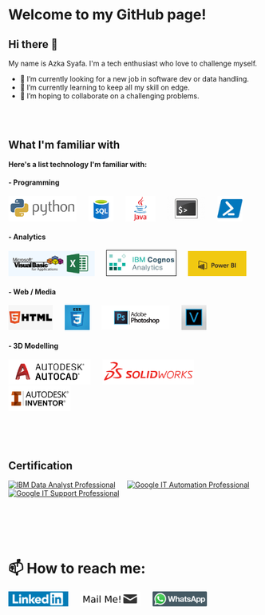 # Welcome to my GitHub page!

## Hi there 👋
My name is Azka Syafa. I'm a tech enthusiast who love to challenge myself.
- 🔭 I’m currently looking for a new job in software dev or data handling.
- 🌱 I’m currently learning to keep all my skill on edge.
- 👯 I’m hoping to collaborate on a challenging problems.

<br><br>

## What I'm familiar with
**Here's a list technology I'm familiar with:**

#### - Programming
<img src="/asset/skills/programming/python.png" alt="Python" height="50"/> &nbsp;&nbsp;&nbsp;&nbsp; <img src="/asset/skills/programming/sql.png" alt="SQL" height="50"/> &nbsp;&nbsp;&nbsp;&nbsp; <img src="/asset/skills/programming/java.png" alt="Java" height="50"/> &nbsp;&nbsp;&nbsp;&nbsp; <img src="/asset/skills/programming/bash.png" alt="Bash Scripting" height="50"/> &nbsp;&nbsp;&nbsp;&nbsp; <img src="/asset/skills/programming/powershell.png" alt="PowerShell" height="50"/>

#### - Analytics
<img src="/asset/skills/analytics/excel-vba.png" alt="Excel/VBA" height="50"/> &nbsp;&nbsp;&nbsp;&nbsp; <img src="/asset/skills/analytics/IBM-Cognos.jpeg" alt="IBM Cognos Analytics" border="1" height="50"/> &nbsp;&nbsp;&nbsp;&nbsp; <img src="/asset/skills/analytics/power-bi.jpg" alt="Power BI" height="50"/>

#### - Web / Media
<img src="/asset/skills/web-media/html.jpeg" alt="HTML" height="50"/> &nbsp;&nbsp;&nbsp;&nbsp; <img src="/asset/skills/web-media/css.png" alt="CSS" height="50"/> &nbsp;&nbsp;&nbsp;&nbsp; <img src="/asset/skills/web-media/photoshop.jpg" alt="Photoshop" height="50"/> &nbsp;&nbsp;&nbsp;&nbsp; <img src="/asset/skills/web-media/vegas.jpeg" alt="Vegas Pro" height="50"/>

#### - 3D Modelling
<img src="/asset/skills/3d-modelling/autocad.png" alt="AutoCAD" height="50"/> &nbsp;&nbsp;&nbsp;&nbsp; <img src="/asset/skills/3d-modelling/solidworks.png" alt="SolidWorks" height="50"/> &nbsp;&nbsp;&nbsp;&nbsp; <img src="/asset/skills/3d-modelling/inventor.jpg" alt="Inventor" height="50"/>

<br><br><br>

## Certification
<a href="https://www.youracclaim.com/badges/a3b67fa6-4940-4b0d-934c-57c8c1e6d6fd/public_url"><img src="https://images.youracclaim.com/size/340x340/images/2e9770bd-020f-4435-99c2-89b2403467a4/Professional_Certificate_-_Data_Analyst.png" alt="IBM Data Analyst Professional" height="130"/></a> &nbsp;&nbsp;&nbsp;&nbsp; <a href="https://www.youracclaim.com/badges/4c130da8-be91-4929-b1dc-a997b602ebcf/public_url"><img src="https://images.youracclaim.com/size/340x340/images/874ab998-8a42-408d-b493-a8764b1fe91c/GIT_201.png" alt="Google IT Automation Professional" height="150"/></a> &nbsp;&nbsp;&nbsp;&nbsp; <a href="https://www.youracclaim.com/badges/4de95ca1-a2df-4f60-95ca-0caed8bd4baa/public_url"><img src="https://images.youracclaim.com/size/340x340/images/5772b390-e2aa-416e-b384-97598d4e3e0a/GoogleITcompletionbadge.png" alt="Google IT Support Professional" height="150"/></a>

<br><br><br><br>

# 📫 How to reach me:

<a href="https://www.linkedin.com/in/azkasf/"><img src="/asset/platform/linkedin.png" alt="LinkedIn" height="30"/></a> &nbsp;&nbsp;&nbsp;&nbsp; <a href="mailto:azkasyafaf@gmail.com"><img src="/asset/platform/mail.png" alt="Mail Me!" height="30"/></a> &nbsp;&nbsp;&nbsp;&nbsp; <a href="https://wa.me/6282118798701"><img src="/asset/platform/whatsapp.png" alt="Whatsapp" height="30"/></a> &nbsp;&nbsp;&nbsp;&nbsp;
<!-- <a href="https://azkasyafaf.github.io"><img src="/asset/platform/github-pages.png" alt="GitHub Pages" height="50"/>
-->


<!--
#### - Others
<img src="/asset/skills/other/android-studio.png" alt="Android Studio IDE" height="50"/> &nbsp;&nbsp;&nbsp;&nbsp; <img src="/asset/skills/other/jupyter.png" alt="Jupyter Notebook" height="50"/> &nbsp;&nbsp;&nbsp;&nbsp; <img src="/asset/skills/other/mysql.jpg" alt="MySQL" height="50"/>
**azkasyafaf/azkasyafaf** is a ✨ _special_ ✨ repository because its `README.md` (this file) appears on your GitHub profile.
Here are some ideas to get you started:
- 🤔 I’m looking for help with 
- 💬 Ask me about ...
- - 😄 Pronouns: ...
- ⚡ Fun fact: ...
-->
